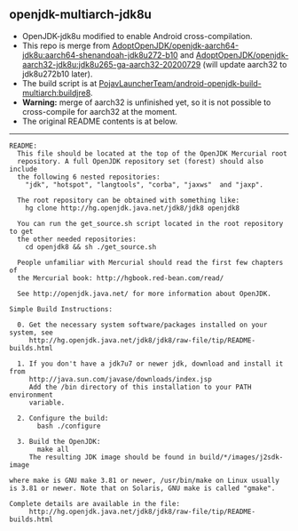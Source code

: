 ## openjdk-multiarch-jdk8u
- OpenJDK-jdk8u modified to enable Android cross-compilation.
- This repo is merge from [AdoptOpenJDK/openjdk-aarch64-jdk8u:aarch64-shenandoah-jdk8u272-b10](https://github.com/AdoptOpenJDK/openjdk-aarch64-jdk8u/tree/aarch64-shenandoah-jdk8u272-b10) and [AdoptOpenJDK/openjdk-aarch32-jdk8u:jdk8u265-ga-aarch32-20200729](https://github.com/AdoptOpenJDK/openjdk-aarch32-jdk8u/tree/jdk8u265-ga-aarch32-20200729) (will update aarch32 to jdk8u272b10 later).
- The build script is at [PojavLauncherTeam/android-openjdk-build-multiarch:buildjre8](https://github.com/PojavLauncherTeam/android-openjdk-build-multiarch/tree/buildjre8).
- **Warning:** merge of aarch32 is unfinished yet, so it is not possible to cross-compile for aarch32 at the moment.
- The original README contents is at below.

---

```
README:
  This file should be located at the top of the OpenJDK Mercurial root
  repository. A full OpenJDK repository set (forest) should also include
  the following 6 nested repositories:
    "jdk", "hotspot", "langtools", "corba", "jaxws"  and "jaxp".

  The root repository can be obtained with something like:
    hg clone http://hg.openjdk.java.net/jdk8/jdk8 openjdk8
  
  You can run the get_source.sh script located in the root repository to get
  the other needed repositories:
    cd openjdk8 && sh ./get_source.sh

  People unfamiliar with Mercurial should read the first few chapters of
  the Mercurial book: http://hgbook.red-bean.com/read/

  See http://openjdk.java.net/ for more information about OpenJDK.

Simple Build Instructions:
  
  0. Get the necessary system software/packages installed on your system, see
     http://hg.openjdk.java.net/jdk8/jdk8/raw-file/tip/README-builds.html

  1. If you don't have a jdk7u7 or newer jdk, download and install it from
     http://java.sun.com/javase/downloads/index.jsp
     Add the /bin directory of this installation to your PATH environment
     variable.

  2. Configure the build:
       bash ./configure
  
  3. Build the OpenJDK:
       make all
     The resulting JDK image should be found in build/*/images/j2sdk-image

where make is GNU make 3.81 or newer, /usr/bin/make on Linux usually
is 3.81 or newer. Note that on Solaris, GNU make is called "gmake".

Complete details are available in the file:
     http://hg.openjdk.java.net/jdk8/jdk8/raw-file/tip/README-builds.html
```
